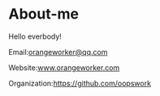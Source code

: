 # About-me

Hello everbody!

Email:orangeworker@qq.com

Website:www.orangeworker.com

Organization:https://github.com/oopswork
